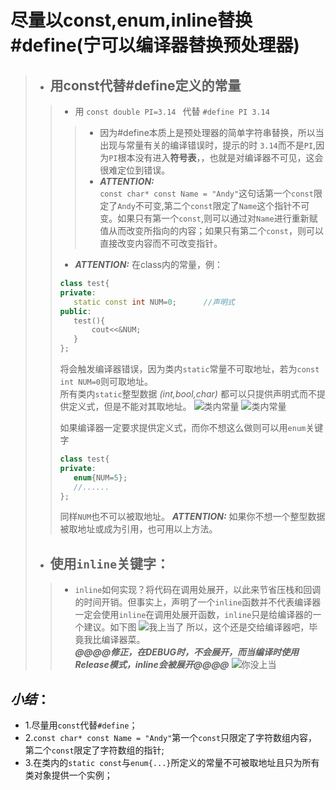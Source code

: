 # 尽量以const,enum,inline替换#define(宁可以编译器替换预处理器)
 >- ## **用const代替#define定义的常量**
 >>- 用 `const double PI=3.14 ` 代替 `#define PI 3.14 `
 >>>- 因为#define本质上是预处理器的简单字符串替换，所以当出现与常量有关的编译错误时，提示的时 `3.14`而不是`PI`,因为`PI`根本没有进入**符号表**，，也就是对编译器不可见，这会很难定位到错误。  
 >>>- ***ATTENTION:***  
 `const char* const Name = "Andy"`这句话第一个`const`限定了`Andy`不可变,第二个`const`限定了`Name`这个指针不可变。如果只有第一个`const`,则可以通过对`Name`进行重新赋值从而改变所指向的内容；如果只有第二个`const`，则可以直接改变内容而不可改变指针。
 >>- ***ATTENTION:*** 在class内的常量，例：
 >>```c++
 >>class test{
 >>private:
 >>    static const int NUM=0;      //声明式
 >>public:
 >>    test(){
 >>        cout<<&NUM;
 >>    }
 >>};
 >>```
 >>将会触发编译器错误，因为类内`static`常量不可取地址，若为`const int NUM=0`则可取地址。  
 所有类内`static`整型数据 *(int,bool,char)* 都可以只提供声明式而不提供定义式，但是不能对其取地址。
![类内常量](\pics\const_vari_in_class1.png "类内常量")
![类内常量](\pics\const_vari_in_class2.png "类内常量")
>>
>>如果编译器一定要求提供定义式，而你不想这么做则可以用`enum`关键字
>>```c++
>>class test{
>>private:
>>    enum{NUM=5};
>>    //......
>>};
>>```
>>同样`NUM`也不可以被取地址。
>> ***ATTENTION:*** 如果你不想一个整型数据被取地址或成为引用，也可用以上方法。 
>- ## **使用`inline`关键字：**
>>- `inline`如何实现？将代码在调用处展开，以此来节省压栈和回调的时间开销。但事实上，声明了一个`inline`函数并不代表编译器一定会使用`inline`在调用处展开函数，`inline`只是给编译器的一个建议。如下图
![我上当了](\pics/inline-func.png "我上当了")
所以，这个还是交给编译器吧，毕竟我比编译器菜。  
***@@@@修正，在DEBUG时，不会展开，而当编译时使用Release模式，inline会被展开@@@@***
![你没上当](\pics/inline_func_correct.png "你没上当")


## ***小结***：
- 1.尽量用`const`代替`#define`；
- 2.`const char* const Name = "Andy"`第一个`const`只限定了字符数组内容，第二个`const`限定了字符数组的指针;
- 3.在类内的`static const`与`enum{...}`所定义的常量不可被取地址且只为所有类对象提供一个实例；